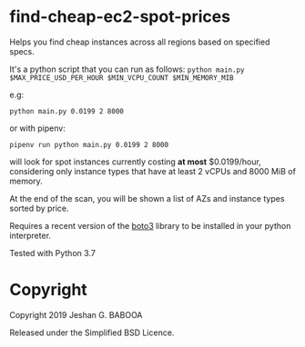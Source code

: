 # find-cheap-ec2-spot-prices
Helps you find cheap instances across all regions based on specified specs.

It's a python script that you can run as follows:
`python main.py $MAX_PRICE_USD_PER_HOUR $MIN_VCPU_COUNT $MIN_MEMORY_MIB`

e.g:

`python main.py 0.0199 2 8000`

or with pipenv:

`pipenv run python main.py 0.0199 2 8000`


will look for spot instances currently costing **at most** $0.0199/hour, considering only instance types that have at least 2 vCPUs and 8000 MiB of memory.

At the end of the scan, you will be shown a list of AZs and instance types sorted by price.

Requires a recent version of the [boto3](https://github.com/boto/boto3) library to be installed in your python interpreter.

Tested with Python 3.7


# Copyright
Copyright 2019 Jeshan G. BABOOA

Released under the Simplified BSD Licence. 
